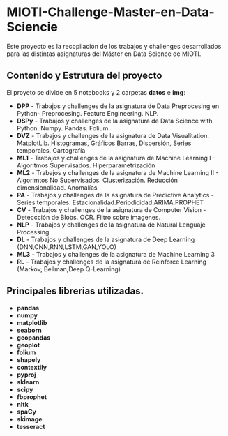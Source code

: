 # MIOTI-Challenge-Master-en-Data-Sciencie
Este proyecto es la recopilación de los trabajos y challenges desarrollados para las distintas asignaturas del Máster en Data Science de MIOTI. 

## Contenido y Estrutura del proyecto
El proyeto se divide en 5 notebooks y 2 carpetas **datos** e **img**:

* **DPP**  - Trabajos y challenges de la asignatura de Data Preprocesing en Python- Preprocesing. Feature Engineering. NLP.
* **DSPy** - Trabajos y challenges de la asignatura de Data Science with Python. Numpy. Pandas. Folium.
* **DVZ**  - Trabajos y challenges de la asignatura de Data Visualitation. MatplotLib. Histogramas, Gráficos Barras, Dispersión, Series temporales, Cartografía
* **ML1**  - Trabajos y challenges de la asignatura de Machine Learning I - Algoritmos Supervisados. Hiperparametrización
* **ML2**  - Trabajos y challenges de la asignatura de Machine Learning II - Algorimtos No Supervisados. Clusterización. Reducción dimensionalidad. Anomalías
* **PA**  - Trabajos y challenges de la asignatura de Predictive Analytics - Series temporales. Estacionalidad.Periodicidad.ARIMA.PROPHET
* **CV** - Trabajos y challenges de la asignatura de Computer Vision - Deteccción de Blobs. OCR. Filtro sobre imagenes.
* **NLP** - Trabajos y challenges de la asignatura de Natural Lenguaje Processing
* **DL** - Trabajos y challenges de la asignatura de Deep Learning (DNN,CNN,RNN,LSTM,GAN,YOLO)
* **ML3** - Trabajos y challenges de la asignatura de Machine Learning 3
* **RL** - Trabajos y challenges de la asignatura de Reinforce Learning (Markov, Bellman,Deep Q-Learning)

## Principales librerias utilizadas.

* **pandas**
* **numpy**
* **matplotlib**
* **seaborn**
* **geopandas**
* **geoplot**
* **folium**
* **shapely**
* **contextily**
* **pyproj**
* **sklearn**
* **scipy**
* **fbprophet**
* **nltk**
* **spaCy**
* **skimage**
* **tesseract**
